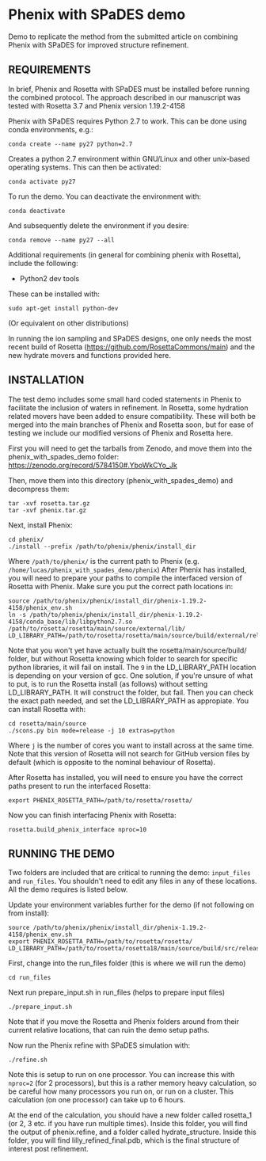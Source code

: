 # Phenix with SPaDES demo
Demo to replicate the method from the submitted article on combining Phenix with SPaDES for improved structure refinement.

###

## REQUIREMENTS

In brief, Phenix and Rosetta with SPaDES must be installed before running the combined protocol. The approach described in our manuscript was tested with Rosetta 3.7 and Phenix version 1.19.2-4158

Phenix with SPaDES requires Python 2.7 to work. This can be done using conda environments, e.g.:

```
conda create --name py27 python=2.7
```

Creates a python 2.7 environment within GNU/Linux and other unix-based operating systems. This can then be activated:

```
conda activate py27
```

To run the demo. You can deactivate the environment with:

```
conda deactivate
```

And subsequently delete the environment if you desire:

```
conda remove --name py27 --all
```

Additional requirements (in general for combining phenix with Rosetta), include the following:

* Python2 dev tools


These can be installed with:
```
sudo apt-get install python-dev
```
(Or equivalent on other distributions)

In running the ion sampling and SPaDES designs, one only needs the most recent build of Rosetta (https://github.com/RosettaCommons/main) and the new hydrate movers and functions provided here.

## INSTALLATION

The test demo includes some small hard coded statements in Phenix to facilitate the inclusion of waters in refinement. In Rosetta, some hydration related movers have been added to ensure compatibility. These will both be merged into the main branches of Phenix and Rosetta soon, but for ease of testing we include our modified versions of Phenix and Rosetta here.

First you will need to get the tarballs from Zenodo, and move them into the phenix_with_spades_demo folder: https://zenodo.org/record/5784150#.YboWkCYo_Jk

Then, move them into this directory (phenix_with_spades_demo) and decompress them:

```
tar -xvf rosetta.tar.gz
tar -xvf phenix.tar.gz
```
Next, install Phenix:

```
cd phenix/
./install --prefix /path/to/phenix/phenix/install_dir
```

Where `/path/to/phenix/` is the current path to Phenix (e.g. `/home/lucas/phenix_with_spades_demo/phenix`)
After Phenix has installed, you will need to prepare your paths to compile the interfaced version of Rosetta with Phenix. Make sure you put the correct path locations in:

```
source /path/to/phenix/phenix/install_dir/phenix-1.19.2-4158/phenix_env.sh
ln -s /path/to/phenix/phenix/install_dir/phenix-1.19.2-4158/conda_base/lib/libpython2.7.so /path/to/rosetta/rosetta/main/source/external/lib/
LD_LIBRARY_PATH=/path/to/rosetta/rosetta/main/source/build/external/release/linux/5.13/64/x86/gcc/9/python/
```

Note that you won't yet have actually built the rosetta/main/source/build/ folder, but without Rosetta knowing which folder to search for specific python libraries, it will fail on install. The `9` in the LD_LIBRARY_PATH location is depending on your version of gcc. One solution, if you're unsure of what to put, is to run the Rosetta install (as follows) without setting LD_LIBRARY_PATH. It will construct the folder, but fail. Then you can check the exact path needed, and set the LD_LIBRARY_PATH as appropiate. You can install Rosetta with:

```
cd rosetta/main/source
./scons.py bin mode=release -j 10 extras=python
```

Where `j` is the number of cores you want to install across at the same time. Note that this version of Rosetta will not search for GitHub version files by default (which is opposite to the nominal behaviour of Rosetta).

After Rosetta has installed, you will need to ensure you have the correct paths present to run the interfaced Rosetta:

```
export PHENIX_ROSETTA_PATH=/path/to/rosetta/rosetta/
```

Now you can finish interfacing Phenix with Rosetta:

```
rosetta.build_phenix_interface nproc=10
```

## RUNNING THE DEMO

Two folders are included that are critical to running the demo: `input_files` and `run_files`. You shouldn't need to edit any files in any of these locations. All the demo requires is listed below.

Update your environment variables further for the demo (if not following on from install):

```
source /path/to/phenix/phenix/install_dir/phenix-1.19.2-4158/phenix_env.sh
export PHENIX_ROSETTA_PATH=/path/to/rosetta/rosetta/
LD_LIBRARY_PATH=/path/to/rosetta/rosetta18/main/source/build/src/release/linux/5.8/64/x86/gcc/9/python
```

First, change into the run_files folder (this is where we will run the demo)

```
cd run_files
```

Next run prepare_input.sh in run_files (helps to prepare input files)

```
./prepare_input.sh
```

Note that if you move the Rosetta and Phenix folders around from their current relative locations, that can ruin the demo setup paths.

Now run the Phenix refine with SPaDES simulation with:

```
./refine.sh
```

Note this is setup to run on one processor. You can increase this with `nproc=2` (for 2 processors), but this is a rather memory heavy calculation, so be careful how many processors you run on, or run on a cluster. This calculation (on one processor) can take up to 6 hours.

At the end of the calculation, you should have a new folder called rosetta_1 (or 2, 3 etc. if you have run multiple times). Inside this folder, you will find the output of phenix.refine, and a folder called hydrate_structure. Inside this folder, you will find lilly_refined_final.pdb, which is the final structure of interest post refinement.
